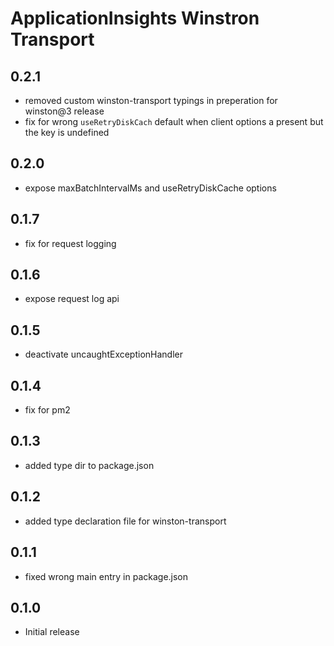 # ApplicationInsights Winstron Transport

## 0.2.1

- removed custom winston-transport typings in preperation for winston@3 release
- fix for wrong `useRetryDiskCach` default when client options a present but the key is undefined

## 0.2.0
- expose maxBatchIntervalMs and useRetryDiskCache options

## 0.1.7
- fix for request logging

## 0.1.6
- expose request log api

## 0.1.5
- deactivate uncaughtExceptionHandler

## 0.1.4
- fix for pm2

## 0.1.3
- added type dir to package.json

## 0.1.2
- added type declaration file for winston-transport

## 0.1.1

- fixed wrong main entry in package.json

## 0.1.0

- Initial release
